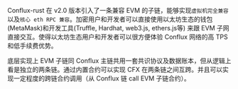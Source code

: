 
Conflux-rust 在 v2.0 版本引入了一条兼容 EVM 的子链，能够实现`虚拟机完全兼容`以及`核心 eth RPC 兼容`。加密用户和开发者可以直接使用以太坊生态的钱包(MetaMask)和开发工具(Truffle, Hardhat, web3.js, ethers.js等) 来跟 EVM 子网直接交互。使得以太坊生态用户和开发者可以很方便体验 Conflux 网络的高 TPS 和低手续费优势。

底层实现上 EVM 子链同 Conflux 主链共用一套共识协议及数据账本，但从逻辑上看是独立的两条链。通过内置合约可以实现 CFX 在两条链之间互跨。并且可以实现一定程度的跨链合约调用（从 Conflux 链 call EVM 子链合约）。